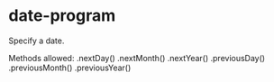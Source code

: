 # date-program
Specify a date.

Methods allowed:
.nextDay()
.nextMonth()
.nextYear()
.previousDay()
.previousMonth()
.previousYear()
